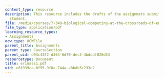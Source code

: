```yaml
---
content_type: resource
description: This resource includes the drafts of the assignmets submitted by the
  student.
file: /media/courses/7-349-biological-computing-at-the-crossroads-of-engineering-and-science-spring-2005/e6f939ca0f959f8a744aa8bdb3c233e2_erinass1.pdf
file_type: application/pdf
learning_resource_types:
- Assignments
ocw_type: OCWFile
parent_title: Assignments
parent_type: CourseSection
parent_uid: d94c4372-d364-6d70-dec3-dbddaf026d53
resourcetype: Document
title: erinass1.pdf
uid: e6f939ca-0f95-9f8a-744a-a8bdb3c233e2
---
```

